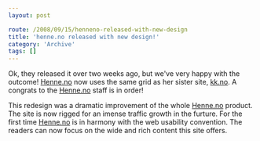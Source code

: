 ```yaml
---
layout: post

route: /2008/09/15/henneno-released-with-new-design
title: 'henne.no released with new design!'
category: 'Archive'
tags: []
---
```


Ok, they released it over two weeks ago, but we've very happy with the outcome!
[Henne.no](http://www.henne.no)
now uses the same grid as her sister site,
[kk.no](http://www.kk.no).
A congrats to the
[Henne.no](http://www.henne.no)
staff is in order!

This redesign was a dramatic improvement of the whole
[Henne.no](http://www.henne.no)
product. The site is now rigged for an imense traffic growth in the furture. For
the first time
[Henne.no](http://www.henne.no)
is in harmony with the web usability convention. The readers can now focus on
the wide and rich content this site offers.
